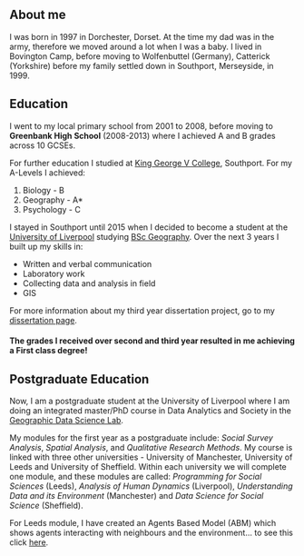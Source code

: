 ## About me

I was born in 1997 in Dorchester, Dorset. At the time my dad was in the army, therefore we moved around a lot when I was a baby. I lived in Bovington Camp, before moving to Wolfenbuttel (Germany), Catterick (Yorkshire) before my family settled down in Southport, Merseyside, in 1999. 

## Education

I went to my local primary school from 2001 to 2008, before moving to **Greenbank High School** (2008-2013) where I achieved A and B grades across 10 GCSEs.

For further education I studied at [King George V College](https://www.kgv.ac.uk/), Southport. For my A-Levels I achieved:
1. Biology - B
2. Geography - A*
3. Psychology - C

I stayed in Southport until 2015 when I decided to become a student at the [University of Liverpool](https://www.liverpool.ac.uk/) studying [BSc Geography](https://www.liverpool.ac.uk/study/undergraduate/courses/geography-bsc-hons/overview/). Over the next 3 years I built up my skills in:
- Written and verbal communication
- Laboratory work
- Collecting data and analysis in field
- GIS

For more information about my third year dissertation project, go to my [dissertation page](dissertation.md).

#### The grades I received over second and third year resulted in me achieving a **First** class degree!

## Postgraduate Education

Now, I am a postgraduate student at the University of Liverpool where I am doing an integrated master/PhD course in Data Analytics and Society in the [Geographic Data Science Lab](https://www.liverpool.ac.uk/geographic-data-science/).

My modules for the first year as a postgraduate include: *Social Survey Analysis*, *Spatial Analysis*, and *Qualitative Research Methods*. My course is linked with three other universities - University of Manchester, University of Leeds and University of Sheffield. Within each university we will complete one module, and these modules are called: *Programming for Social Sciences* (Leeds), *Analysis of Human Dynamics* (Liverpool), *Understanding Data and its Environment* (Manchester) and *Data Science for Social Science* (Sheffield).

For Leeds module, I have created an Agents Based Model (ABM) which shows agents interacting with neighbours and the environment... to see this click [here](agents.md).
